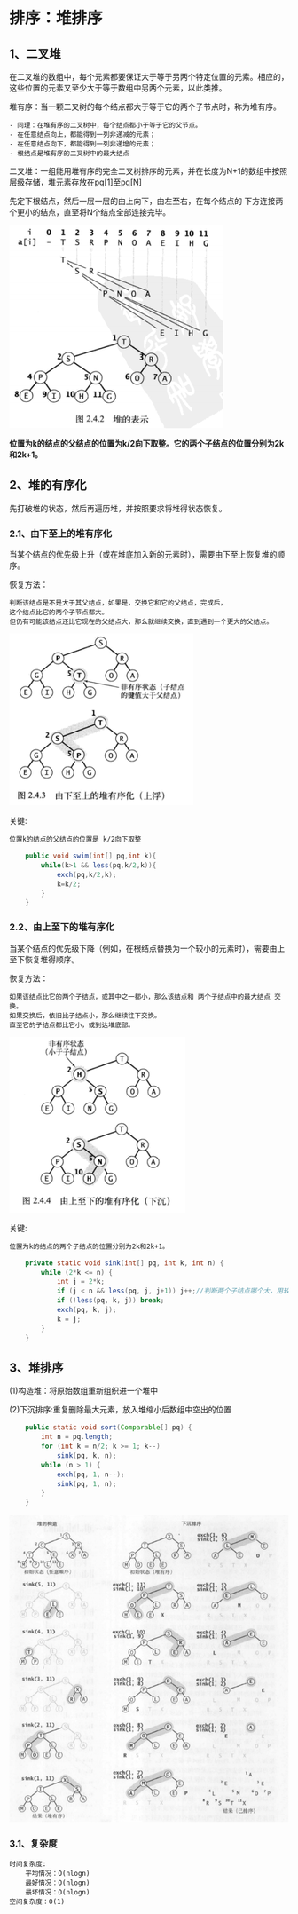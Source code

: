 # 排序：堆排序

## 1、二叉堆

在二叉堆的数组中，每个元素都要保证大于等于另两个特定位置的元素。相应的，这些位置的元素又至少大于等于数组中另两个元素，以此类推。

堆有序：当一颗二叉树的每个结点都大于等于它的两个子节点时，称为堆有序。

	- 同理：在堆有序的二叉树中，每个结点都小于等于它的父节点。
	- 在任意结点向上，都能得到一列非递减的元素；
	- 在任意结点向下，都能得到一列非递增的元素；
	- 根结点是堆有序的二叉树中的最大结点

二叉堆：一组能用堆有序的完全二叉树排序的元素，并在长度为N+1的数组中按照层级存储，堆元素存放在pq[1]至pq[N]

先定下根结点，然后一层一层的由上向下，由左至右，在每个结点的
			  下方连接两个更小的结点，直至将N个结点全部连接完毕。

![heap01](./image/heap01.png)

**位置为k的结点的父结点的位置为k/2向下取整。它的两个子结点的位置分别为2k和2k+1。**

## 2、堆的有序化

先打破堆的状态，然后再遍历堆，并按照要求将堆得状态恢复。

### 2.1、由下至上的堆有序化

当某个结点的优先级上升（或在堆底加入新的元素时），需要由下至上恢复堆的顺序。

恢复方法：

	判断该结点是不是大于其父结点，如果是，交换它和它的父结点，完成后，
	这个结点比它的两个子节点都大。
	但仍有可能该结点还比它现在的父结点大，那么就继续交换，直到遇到一个更大的父结点。

![heap02](./image/heap02.png)

关键:

	位置k的结点的父结点的位置是 k/2向下取整

```java
    public void swim(int[] pq,int k){
        while(k>1 && less(pq,k/2,k)){
            exch(pq,k/2,k);
            k=k/2;
        }
    }
```


### 2.2、由上至下的堆有序化

当某个结点的优先级下降（例如，在根结点替换为一个较小的元素时），需要由上至下恢复堆得顺序。

恢复方法：

	如果该结点比它的两个子结点，或其中之一都小，那么该结点和 两个子结点中的最大结点 交换。
	如果交换后，依旧比子结点小，那么继续往下交换。
	直至它的子结点都比它小，或到达堆底部。


![heap03](./image/heap03.png)

关键:

	位置为k的结点的两个子结点的位置分别为2k和2k+1。

```java
    private static void sink(int[] pq, int k, int n) {
        while (2*k <= n) {
            int j = 2*k;
            if (j < n && less(pq, j, j+1)) j++;//判断两个子结点哪个大，用较大的来交换它们的父结点
            if (!less(pq, k, j)) break;
            exch(pq, k, j);
            k = j;
        }
    }
```

## 3、堆排序

(1)构造堆：将原始数组重新组织进一个堆中
 		
(2)下沉排序:重复删除最大元素，放入堆缩小后数组中空出的位置
 		
```java
    public static void sort(Comparable[] pq) {
        int n = pq.length;
        for (int k = n/2; k >= 1; k--)
            sink(pq, k, n);
        while (n > 1) {
            exch(pq, 1, n--);
            sink(pq, 1, n);
        }
    }
```

![heap04](./image/heap04.png)


### 3.1、复杂度

	时间复杂度:
		平均情况：O(nlogn)
		最好情况：O(nlogn)
		最坏情况：O(nlogn) 
    空间复杂度：O(1)
